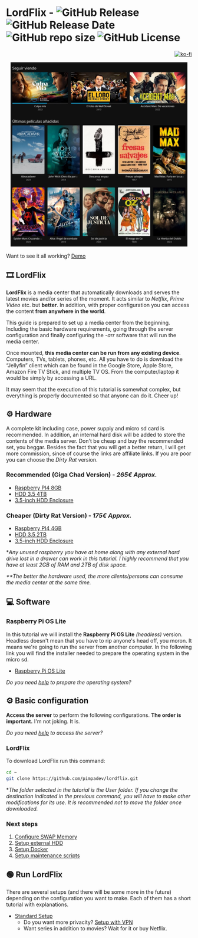 # LordFlix - ![GitHub Release](https://img.shields.io/github/v/release/pimpadev/lordflix) ![GitHub Release Date](https://img.shields.io/github/release-date/pimpadev/lordflix) ![GitHub repo size](https://img.shields.io/github/repo-size/pimpadev/lordflix) ![GitHub License](https://img.shields.io/github/license/pimpadev/lordflix)

<div align="right">

[![ko-fi](https://ko-fi.com/img/githubbutton_sm.svg)](https://ko-fi.com/F1F314ZLPT)

</div>

<div align="center">
 <img src="assets/portada.jpg" alt="Descripción de la imagen" height="500" />
</div>

Want to see it all working? [Demo](https://demo.jellyfin.org/stable/web/#/home.html)

## 🎞️ LordFlix

**LordFlix** is a media center that automatically downloads and serves the latest movies and/or series of the moment. It acts similar to _Netflix_, _Prime Video_ etc. but **better**. In addition, with proper configuration you can access the content **from anywhere in the world**.

This guide is prepared to set up a media center from the beginning. Including the basic hardware requirements, going through the server configuration and finally configuring the _-arr_ software that will run the media center.

Once mounted, **this media center can be run from any existing device**. Computers, TVs, tablets, phones, etc. All you have to do is download the “Jellyfin” client which can be found in the Google Store, Apple Store, Amazon Fire TV Stick, and multiple TV OS. From the computer/laptop it would be simply by accessing a URL.

It may seem that the execution of this tutorial is somewhat complex, but everything is properly documented so that anyone can do it. Cheer up!

## ⚙️ Hardware

A complete kit including case, power supply and micro sd card is recommended. In addition, an internal hard disk will be added to store the contents of the media server. Don't be cheap and buy the recommended set, you beggar. Besides the fact that you will get a better return, I will get more commission, since of course the links are affiliate links. If you are poor you can choose the _Dirty Rat_ version.

### Recommended (Giga Chad Version) - _265€ Approx._

- [Raspberry PI4 8GB](https://amzn.to/3Yw64ol)
- [HDD 3.5 4TB](https://amzn.to/4dSOcIV)
- [3.5-inch HDD Enclosure](https://amzn.to/4fbvoWc)

### Cheaper (Dirty Rat Version) - _175€ Approx._

- [Raspberry PI4 4GB](https://amzn.to/3Yuo6rf)
- [HDD 3.5 2TB](https://amzn.to/48idO0L)
- [3.5-inch HDD Enclosure](https://amzn.to/4hdaeZK)

\*_Any unused raspberry you have at home along with any external hard drive lost in a drawer can work in this tutorial. I highly recommend that you have at least 2GB of RAM and 2TB of disk space._

_\*\*The better the hardware used, the more clients/persons can consume the media center at the same time._

## 💻 Software

### Raspberry Pi OS Lite

In this tutorial we will install the **Raspberry Pi OS Lite** _(headless)_ version. Headless doesn't mean that you have to rip anyone's head off, you moron. It means we're going to run the server from another computer. In the following link you will find the installer needed to prepare the operating system in the micro sd.

- [Raspberry Pi OS Lite](https://www.raspberrypi.com/software/)

_Do you need [help](guides/installing-os.md) to prepare the operating system?_

## ⚙️ Basic configuration

**Access the server** to perform the following configurations. **The order is important.** I'm not joking. It is.

_Do you need [help](guides/connect-via-ssh.md) to access the server?_

### LordFlix

To download LordFlix run this command:

```bash
cd ~
git clone https://github.com/pimpadev/lordflix.git
```

\*_The folder selected in the tutorial is the User folder. If you change the destination indicated in the previous command, you will have to make other modifications for its use. It is recommended not to move the folder once downloaded._

### Next steps

1.  [Configure SWAP Memory](guides/configure-swap.md)
2.  [Setup external HDD](guides/setup-ext-hdd.md)
3.  [Setup Docker](guides/setup-docker.md)
4.  [Setup maintenance scripts](scripts/README.md)

## 🟢 Run LordFlix

There are several setups (and there will be some more in the future) depending on the configuration you want to make. Each of them has a short tutorial with explanations.

- [Standard Setup](compose/README.md)
  - Do you want more privacity? [Setup with VPN](compose/vpn/README.md)
  - Want series in addition to movies? Wait for it or buy Netflix.

